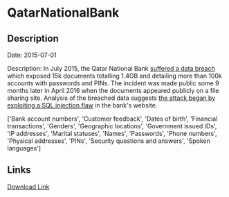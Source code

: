 # QatarNationalBank

## Description

Date: 2015-07-01

Description:
In July 2015, the Qatar National Bank <a href="http://www.theregister.co.uk/2016/04/25/breaking_qatar_bank_hack/" target="_blank" rel="noopener">suffered a data breach</a> which exposed 15k documents totalling 1.4GB and detailing more than 100k accounts with passwords and PINs. The incident was made public some 9 months later in April 2016 when the documents appeared publicly on a file sharing site. Analysis of the breached data suggests <a href="http://blog.trendmicro.co.uk/qatar-bank-breach-lifts-the-veil-on-targeted-attack-strategies/#more-520" target="_blank" rel="noopener">the attack began by exploiting a SQL injection flaw</a> in the bank's website.


['Bank account numbers', 'Customer feedback', 'Dates of birth', 'Financial transactions', 'Genders', 'Geographic locations', 'Government issued IDs', 'IP addresses', 'Marital statuses', 'Names', 'Passwords', 'Phone numbers', 'Physical addresses', 'PINs', 'Security questions and answers', 'Spoken languages']

## Links

[Download Link](https://link-to.net/1229997/5.99757866326156/dynamic/?r=aHR0cHM6Ly93d3cubWVkaWFmaXJlLmNvbS92aWV3L0F5bGJmRERDTEZPRWx0MS9xbmIuY29tL2ZpbGU=)